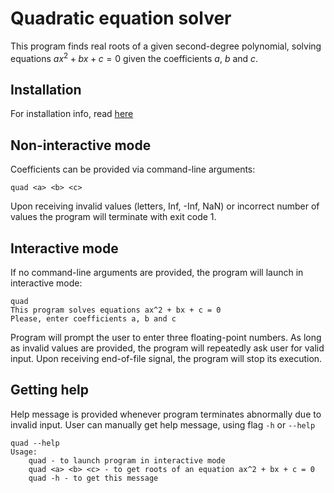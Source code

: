 # Quadratic equation solver

This program finds real roots of a given second-degree polynomial, solving
equations $ax^2 + bx + c = 0$ given the coefficients $a$, $b$ and $c$.

## Installation
For installation info, read [here](BUILDING.md)

## Non-interactive mode
Coefficients can be provided via command-line arguments:

```
quad <a> <b> <c>
```

Upon receiving invalid values (letters, Inf, -Inf, NaN) or incorrect number
of values the program will terminate with exit code 1.

## Interactive mode
If no command-line arguments are provided, the program will launch in
interactive mode:
```
quad
This program solves equations ax^2 + bx + c = 0
Please, enter coefficients a, b and c
```
Program will prompt the user to enter three floating-point numbers. As long as
invalid values are provided, the program will repeatedly ask user for valid
input. Upon receiving end-of-file signal, the program will stop its execution.

## Getting help
Help message is provided whenever program terminates abnormally due to invalid
input. User can manually get help message, using flag `-h` or `--help`
```
quad --help
Usage:
    quad - to launch program in interactive mode
    quad <a> <b> <c> - to get roots of an equation ax^2 + bx + c = 0
    quad -h - to get this message
```